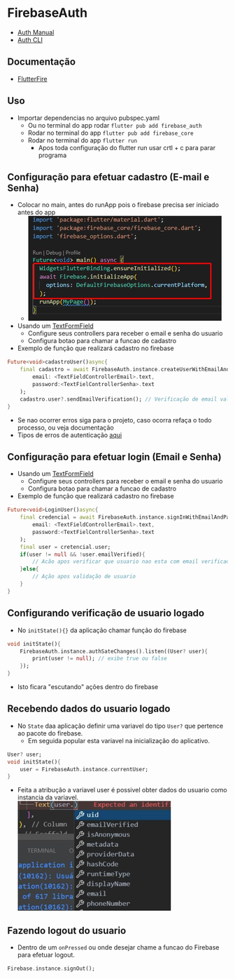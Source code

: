 # FirebaseAuth
- [Auth Manual](./auth_manual.md)
- [Auth CLI](./auth_cli.md)
## Documentação
- [FlutterFire](https://firebase.flutter.dev/)
## Uso

- Importar dependencias no arquivo pubspec.yaml
  - Ou no terminal do app rodar ```flutter pub add firebase_auth```
  - Rodar no terminal do app ```flutter pub add firebase_core```
  - Rodar no terminal do app ```flutter run```
    - Apos toda configuração do flutter run usar crtl + c para parar programa
## Configuração para efetuar cadastro (E-mail e Senha)
- Colocar no main, antes do runApp pois o firebase precisa ser iniciado antes do app
    - ![exemplo](../../../../Img/mainFireBase.jpg)
- Usando um [TextFormField](../../../../Flutter/Widgets/Forms.md)
    - Configure seus controllers para receber o email e senha do usuario
    - Configura botao para chamar a funcao de cadastro
- Exemplo de função que realizará cadastro no firebase
```dart
Future<void>cadastroUser()async{
    final cadastro = await FirebaseAuth.instance.createUserWithEmailAndPassword(
        email: <TextFieldControllerEmail>.text,
        password:<TextFielControllerSenha>.text
    );
    cadastro.user?.sendEmailVerification(); // Verificação de email valido
}
```
- Se nao ocorrer erros siga para o projeto, caso ocorra refaça o todo processo, ou veja documentação
- Tipos de erros de autenticação [aqui](https://firebase.google.com/docs/auth/admin/errors?hl=pt-br)

## Configuração para efetuar login (Email e Senha)
- Usando um [TextFormField](../../../../Flutter/Widgets/Forms.md)
    - Configure seus controllers para receber o email e senha do usuario
    - Configura botao para chamar a funcao de cadastro
- Exemplo de função que realizará cadastro no firebase
```dart
Future<void>LoginUser()async{
    final credencial = await FirebaseAuth.instance.signInWithEmailAndPassword(
        email: <TextFieldControllerEmail>.text,
        password:<TextFielControllerSenha>.text
    );
    final user = cretencial.user;
    if(user != null && !user.emailVerified){
        // Acão apos verificar que usuario nao esta com email verificado
    }else{
        // Ação apos validação de usuario
    }
}
```
## Configurando verificação de usuario logado
- No ```initState(){}``` da aplicação chamar função do firebase
```dart
void initState(){
    FirebaseAuth.instance.authSateChanges().listen((User? user){
        print(user != null); // exibe true ou false
    });
}
```
-   Isto ficara "escutando" ações dentro do firebase
## Recebendo dados do usuario logado
- No ```State``` daa aplicação definir uma variavel do tipo ```User?``` que pertence ao pacote do firebase.
    - Em seguida popular esta variavel na inicialização do aplicativo.
```dart
User? user;
void initState(){
    user = FirebaseAuth.instance.currentUser;
}
```
- Feita a atribução a variavel user é possivel obter dados do usuario como instancia da variavel.\
![](../../../../Img/userFirebase.png)

## Fazendo logout do usuario
- Dentro de um ```onPressed``` ou onde desejar chame a funcao do Firebase para efetuar logout.
```dart
Firebase.instance.signOut();
```
